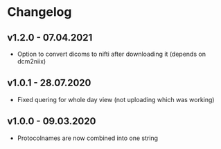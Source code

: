 # Changelog

## v1.2.0 - 07.04.2021
 * Option to convert dicoms to nifti after downloading it (depends on dcm2niix)

## v1.0.1 - 28.07.2020
 * Fixed quering for whole day view (not uploading which was working)

## v1.0.0 - 09.03.2020
 * Protocolnames are now combined into one string